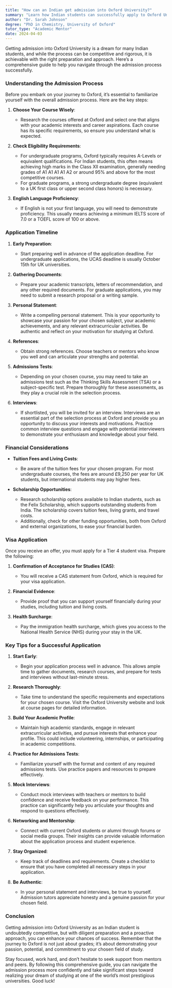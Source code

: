 ```yaml
---
title: "How can an Indian get admission into Oxford University?"
summary: "Learn how Indian students can successfully apply to Oxford University with the right preparation, course selection, and understanding of the admission process."
author: "Dr. Sarah Johnson"
degree: "PhD in Chemistry, University of Oxford"
tutor_type: "Academic Mentor"
date: 2024-04-03
---
```


Getting admission into Oxford University is a dream for many Indian students, and while the process can be competitive and rigorous, it is achievable with the right preparation and approach. Here’s a comprehensive guide to help you navigate through the admission process successfully.

### Understanding the Admission Process

Before you embark on your journey to Oxford, it’s essential to familiarize yourself with the overall admission process. Here are the key steps:

1. **Choose Your Course Wisely**:
   - Research the courses offered at Oxford and select one that aligns with your academic interests and career aspirations. Each course has its specific requirements, so ensure you understand what is expected.

2. **Check Eligibility Requirements**:
   - For undergraduate programs, Oxford typically requires A-Levels or equivalent qualifications. For Indian students, this often means achieving high marks in the Class XII examination, generally needing grades of A1 A1 A1 A1 A2 or around 95% and above for the most competitive courses.
   - For graduate programs, a strong undergraduate degree (equivalent to a UK first class or upper second class honors) is necessary.

3. **English Language Proficiency**:
   - If English is not your first language, you will need to demonstrate proficiency. This usually means achieving a minimum IELTS score of 7.0 or a TOEFL score of 100 or above.

### Application Timeline

1. **Early Preparation**:
   - Start preparing well in advance of the application deadline. For undergraduate applications, the UCAS deadline is usually October 15th for UK universities.

2. **Gathering Documents**:
   - Prepare your academic transcripts, letters of recommendation, and any other required documents. For graduate applications, you may need to submit a research proposal or a writing sample.

3. **Personal Statement**:
   - Write a compelling personal statement. This is your opportunity to showcase your passion for your chosen subject, your academic achievements, and any relevant extracurricular activities. Be authentic and reflect on your motivation for studying at Oxford.

4. **References**:
   - Obtain strong references. Choose teachers or mentors who know you well and can articulate your strengths and potential.

5. **Admissions Tests**:
   - Depending on your chosen course, you may need to take an admissions test such as the Thinking Skills Assessment (TSA) or a subject-specific test. Prepare thoroughly for these assessments, as they play a crucial role in the selection process.

6. **Interviews**:
   - If shortlisted, you will be invited for an interview. Interviews are an essential part of the selection process at Oxford and provide you an opportunity to discuss your interests and motivations. Practice common interview questions and engage with potential interviewers to demonstrate your enthusiasm and knowledge about your field.

### Financial Considerations

- **Tuition Fees and Living Costs**:
   - Be aware of the tuition fees for your chosen program. For most undergraduate courses, the fees are around £9,250 per year for UK students, but international students may pay higher fees.

- **Scholarship Opportunities**:
   - Research scholarship options available to Indian students, such as the Felix Scholarship, which supports outstanding students from India. The scholarship covers tuition fees, living grants, and travel costs.
   - Additionally, check for other funding opportunities, both from Oxford and external organizations, to ease your financial burden.

### Visa Application

Once you receive an offer, you must apply for a Tier 4 student visa. Prepare the following:

1. **Confirmation of Acceptance for Studies (CAS)**:
   - You will receive a CAS statement from Oxford, which is required for your visa application.

2. **Financial Evidence**:
   - Provide proof that you can support yourself financially during your studies, including tuition and living costs.

3. **Health Surcharge**:
   - Pay the immigration health surcharge, which gives you access to the National Health Service (NHS) during your stay in the UK.

### Key Tips for a Successful Application

1. **Start Early**:
   - Begin your application process well in advance. This allows ample time to gather documents, research courses, and prepare for tests and interviews without last-minute stress.

2. **Research Thoroughly**:
   - Take time to understand the specific requirements and expectations for your chosen course. Visit the Oxford University website and look at course pages for detailed information.

3. **Build Your Academic Profile**:
   - Maintain high academic standards, engage in relevant extracurricular activities, and pursue interests that enhance your profile. This could include volunteering, internships, or participating in academic competitions.

4. **Practice for Admissions Tests**:
   - Familiarize yourself with the format and content of any required admissions tests. Use practice papers and resources to prepare effectively.

5. **Mock Interviews**:
   - Conduct mock interviews with teachers or mentors to build confidence and receive feedback on your performance. This practice can significantly help you articulate your thoughts and respond to questions effectively.

6. **Networking and Mentorship**:
   - Connect with current Oxford students or alumni through forums or social media groups. Their insights can provide valuable information about the application process and student experience.

7. **Stay Organized**:
   - Keep track of deadlines and requirements. Create a checklist to ensure that you have completed all necessary steps in your application.

8. **Be Authentic**:
   - In your personal statement and interviews, be true to yourself. Admission tutors appreciate honesty and a genuine passion for your chosen field.

### Conclusion

Getting admission into Oxford University as an Indian student is undoubtedly competitive, but with diligent preparation and a proactive approach, you can enhance your chances of success. Remember that the journey to Oxford is not just about grades; it’s about demonstrating your passion, potential, and commitment to your chosen field of study. 

Stay focused, work hard, and don’t hesitate to seek support from mentors and peers. By following this comprehensive guide, you can navigate the admission process more confidently and take significant steps toward realizing your dream of studying at one of the world’s most prestigious universities. Good luck!
    
